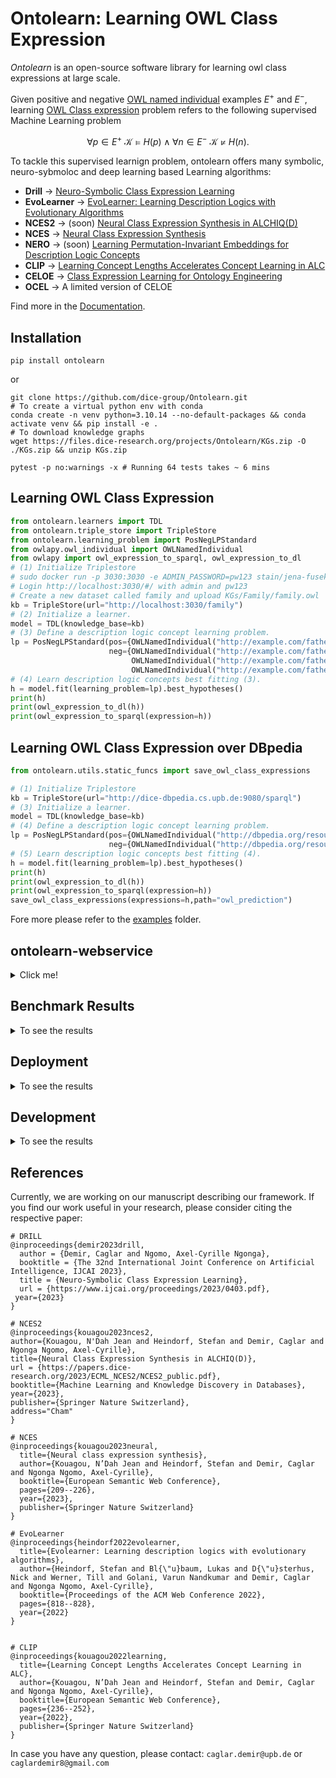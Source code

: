 # Ontolearn: Learning OWL Class Expression

*Ontolearn* is an open-source software library for learning owl class expressions at large scale.

Given positive and negative [OWL named individual](https://www.w3.org/TR/owl2-syntax/#Individuals) examples
$E^+$ and $E^-$, learning [OWL Class expression](https://www.w3.org/TR/owl2-syntax/#Class_Expressions) problem refers to the following supervised Machine Learning problem

$$\forall p \in E^+\ \mathcal{K} \models H(p) \wedge \forall n \in E^-\ \mathcal{K} \not \models H(n).$$

To tackle this supervised learnign problem, ontolearn offers many symbolic, neuro-sybmoloc and deep learning based Learning algorithms: 
- **Drill** &rarr; [Neuro-Symbolic Class Expression Learning](https://www.ijcai.org/proceedings/2023/0403.pdf)
- **EvoLearner** &rarr; [EvoLearner: Learning Description Logics with Evolutionary Algorithms](https://dl.acm.org/doi/abs/10.1145/3485447.3511925)
- **NCES2** &rarr; (soon) [Neural Class Expression Synthesis in ALCHIQ(D)](https://papers.dice-research.org/2023/ECML_NCES2/NCES2_public.pdf)
- **NCES** &rarr; [Neural Class Expression Synthesis](https://link.springer.com/chapter/10.1007/978-3-031-33455-9_13) 
- **NERO** &rarr; (soon) [Learning Permutation-Invariant Embeddings for Description Logic Concepts](https://link.springer.com/chapter/10.1007/978-3-031-30047-9_9)
- **CLIP** &rarr; [Learning Concept Lengths Accelerates Concept Learning in ALC](https://link.springer.com/chapter/10.1007/978-3-031-06981-9_14)
- **CELOE** &rarr; [Class Expression Learning for Ontology Engineering](https://www.sciencedirect.com/science/article/abs/pii/S1570826811000023)
- **OCEL** &rarr; A limited version of CELOE

Find more in the [Documentation](https://ontolearn-docs-dice-group.netlify.app/usage/01_introduction).

## Installation

```shell
pip install ontolearn 
```
or
```shell
git clone https://github.com/dice-group/Ontolearn.git 
# To create a virtual python env with conda 
conda create -n venv python=3.10.14 --no-default-packages && conda activate venv && pip install -e .
# To download knowledge graphs
wget https://files.dice-research.org/projects/Ontolearn/KGs.zip -O ./KGs.zip && unzip KGs.zip
```
```shell
pytest -p no:warnings -x # Running 64 tests takes ~ 6 mins
```

## Learning OWL Class Expression
```python
from ontolearn.learners import TDL
from ontolearn.triple_store import TripleStore
from ontolearn.learning_problem import PosNegLPStandard
from owlapy.owl_individual import OWLNamedIndividual
from owlapy import owl_expression_to_sparql, owl_expression_to_dl
# (1) Initialize Triplestore
# sudo docker run -p 3030:3030 -e ADMIN_PASSWORD=pw123 stain/jena-fuseki
# Login http://localhost:3030/#/ with admin and pw123
# Create a new dataset called family and upload KGs/Family/family.owl
kb = TripleStore(url="http://localhost:3030/family")
# (2) Initialize a learner.
model = TDL(knowledge_base=kb)
# (3) Define a description logic concept learning problem.
lp = PosNegLPStandard(pos={OWLNamedIndividual("http://example.com/father#stefan")},
                      neg={OWLNamedIndividual("http://example.com/father#heinz"),
                           OWLNamedIndividual("http://example.com/father#anna"),
                           OWLNamedIndividual("http://example.com/father#michelle")})
# (4) Learn description logic concepts best fitting (3).
h = model.fit(learning_problem=lp).best_hypotheses()
print(h)
print(owl_expression_to_dl(h))
print(owl_expression_to_sparql(expression=h))
```

## Learning OWL Class Expression over DBpedia
```python
from ontolearn.utils.static_funcs import save_owl_class_expressions

# (1) Initialize Triplestore
kb = TripleStore(url="http://dice-dbpedia.cs.upb.de:9080/sparql")
# (3) Initialize a learner.
model = TDL(knowledge_base=kb)
# (4) Define a description logic concept learning problem.
lp = PosNegLPStandard(pos={OWLNamedIndividual("http://dbpedia.org/resource/Angela_Merkel")},
                      neg={OWLNamedIndividual("http://dbpedia.org/resource/Barack_Obama")})
# (5) Learn description logic concepts best fitting (4).
h = model.fit(learning_problem=lp).best_hypotheses()
print(h)
print(owl_expression_to_dl(h))
print(owl_expression_to_sparql(expression=h))
save_owl_class_expressions(expressions=h,path="owl_prediction")
```

Fore more please refer to  the [examples](https://github.com/dice-group/Ontolearn/tree/develop/examples) folder.

## ontolearn-webservice 

<details><summary> Click me! </summary>

Load an RDF knowledge graph 
```shell
ontolearn-webservice --path_knowledge_base KGs/Mutagenesis/mutagenesis.owl
```
or launch a Tentris instance https://github.com/dice-group/tentris over Mutagenesis.
```shell
ontolearn-webservice --endpoint_triple_store http://0.0.0.0:9080/sparql
```
The below code trains DRILL with 6 randomly generated learning problems
provided that **path_to_pretrained_drill** does not lead to a directory containing pretrained DRILL.
Thereafter, trained DRILL is saved in the directory **path_to_pretrained_drill**.
Finally, trained DRILL will learn an OWL class expression.
```python
import json
import requests
with open(f"LPs/Mutagenesis/lps.json") as json_file:
    learning_problems = json.load(json_file)["problems"]
for str_target_concept, examples in learning_problems.items():
    response = requests.get('http://0.0.0.0:8000/cel',
                            headers={'accept': 'application/json', 'Content-Type': 'application/json'},
                            json={"pos": examples['positive_examples'],
                                  "neg": examples['negative_examples'],
                                  "model": "Drill",
                                  "path_embeddings": "mutagenesis_embeddings/Keci_entity_embeddings.csv",
                                  "path_to_pretrained_drill": "pretrained_drill",
                                  # if pretrained_drill exists, upload, otherwise train one and save it there
                                  "num_of_training_learning_problems": 2,
                                  "num_of_target_concepts": 3,
                                  "max_runtime": 60000,  # seconds
                                  "iter_bound": 1  # number of iterations/applied refinement opt.
                                  })
    print(response.json())  # {'Prediction': '∀ hasAtom.(¬Nitrogen-34)', 'F1': 0.7283582089552239, 'saved_prediction': 'Predictions.owl'}
```
TDL (a more scalable learner) can also be used as follows
```python
import json
import requests
with open(f"LPs/Mutagenesis/lps.json") as json_file:
    learning_problems = json.load(json_file)["problems"]
for str_target_concept, examples in learning_problems.items():
    response = requests.get('http://0.0.0.0:8000/cel',
                            headers={'accept': 'application/json', 'Content-Type': 'application/json'},
                            json={"pos": examples['positive_examples'],
                                  "neg": examples['negative_examples'],
                                  "model": "TDL"})
    print(response.json())
```


</details>

## Benchmark Results

<details> <summary> To see the results </summary>

```shell
# To download learning problems. # Benchmark learners on the Family benchmark dataset with benchmark learning problems.
wget https://files.dice-research.org/projects/Ontolearn/LPs.zip -O ./LPs.zip && unzip LPs.zip
```

```shell
# To download learning problems and benchmark learners on the Family benchmark dataset with benchmark learning problems.
python examples/concept_learning_evaluation.py --lps LPs/Family/lps.json --kb KGs/Family/family-benchmark_rich_background.owl --max_runtime 60 --report family_results.csv  && python -c 'import pandas as pd; print(pd.read_csv("family_results.csv", index_col=0).to_markdown(floatfmt=".3f"))'
```

Below, we report the average results of 5 runs.
Each model has 60 second to find a fitting answer. DRILL results are obtained by using F1 score as heuristic function.
Note that F1 scores denote the quality of the find/constructed concept w.r.t. E^+ and E^-.

### Family Benchmark Results

| LP                 |   Train-F1-OCEL |   Test-F1-OCEL |   RT-OCEL |   Train-F1-CELOE |   Test-F1-CELOE |   RT-CELOE |   Train-F1-Evo |   Test-F1-Evo |   RT-Evo |   Train-F1-DRILL |   Test-F1-DRILL |   RT-DRILL |   Train-F1-TDL |   Test-F1-TDL |   RT-TDL |   Train-F1-NCES |   Test-F1-NCES |   RT-NCES |   Train-F1-CLIP |   Test-F1-CLIP |   RT-CLIP |
|:-------------------|----------------:|---------------:|----------:|-----------------:|----------------:|-----------:|---------------:|--------------:|---------:|-----------------:|----------------:|-----------:|---------------:|--------------:|---------:|----------------:|---------------:|----------:|----------------:|---------------:|----------:|
| Aunt               |           0.848 |          0.637 |     9.206 |            0.918 |           0.855 |      9.206 |          0.996 |         0.969 |    3.390 |            0.886 |           0.799 |     60.243 |          0.971 |         0.949 |    6.366 |           0.721 |          0.635 |     0.552 |           0.899 |          0.891 |     5.763 |
| Brother            |           1.000 |          1.000 |     0.005 |            1.000 |           1.000 |      0.005 |          1.000 |         1.000 |    0.281 |            1.000 |           1.000 |      0.020 |          1.000 |         1.000 |    6.216 |           0.978 |          0.975 |     0.450 |           1.000 |          1.000 |     0.692 |
| Cousin             |           0.740 |          0.708 |     7.336 |            0.796 |           0.789 |      7.336 |          1.000 |         1.000 |    1.653 |            0.831 |           0.784 |     60.416 |          0.978 |         0.941 |    7.073 |           0.667 |          0.667 |     0.465 |           0.774 |          0.761 |     6.671 |
| Daughter           |           1.000 |          1.000 |     0.006 |            1.000 |           1.000 |      0.006 |          1.000 |         1.000 |    0.309 |            1.000 |           1.000 |      0.033 |          1.000 |         1.000 |    6.459 |           0.993 |          0.977 |     0.534 |           1.000 |          1.000 |     0.716 |
| Father             |           1.000 |          1.000 |     0.002 |            1.000 |           1.000 |      0.002 |          1.000 |         1.000 |    0.411 |            1.000 |           1.000 |      0.004 |          1.000 |         1.000 |    6.522 |           0.897 |          0.903 |     0.448 |           1.000 |          1.000 |     0.588 |
| Granddaughter      |           1.000 |          1.000 |     0.002 |            1.000 |           1.000 |      0.002 |          1.000 |         1.000 |    0.320 |            1.000 |           1.000 |      0.003 |          1.000 |         1.000 |    6.233 |           0.911 |          0.916 |     0.497 |           1.000 |          1.000 |     0.646 |
| Grandfather        |           1.000 |          1.000 |     0.002 |            1.000 |           1.000 |      0.002 |          1.000 |         1.000 |    0.314 |            1.000 |           1.000 |      0.003 |          1.000 |         1.000 |    6.185 |           0.743 |          0.717 |     0.518 |           1.000 |          1.000 |     0.721 |
| Grandgranddaughter |           1.000 |          1.000 |     0.004 |            1.000 |           1.000 |      0.004 |          1.000 |         1.000 |    0.293 |            1.000 |           1.000 |      0.002 |          1.000 |         1.000 |    5.858 |           0.837 |          0.840 |     0.518 |           1.000 |          1.000 |     0.710 |
| Grandgrandfather   |           1.000 |          1.000 |     0.668 |            1.000 |           1.000 |      0.668 |          1.000 |         1.000 |    0.341 |            1.000 |           1.000 |      0.243 |          0.951 |         0.947 |    5.915 |           0.759 |          0.677 |     0.511 |           1.000 |          1.000 |     1.964 |
| Grandgrandmother   |           1.000 |          1.000 |     0.381 |            1.000 |           1.000 |      0.381 |          1.000 |         1.000 |    0.258 |            1.000 |           1.000 |      0.243 |          0.944 |         0.947 |    5.918 |           0.721 |          0.687 |     0.498 |           0.997 |          1.000 |     2.620 |
| Grandgrandson      |           1.000 |          1.000 |     0.341 |            1.000 |           1.000 |      0.341 |          1.000 |         1.000 |    0.276 |            1.000 |           1.000 |      0.122 |          0.938 |         0.911 |    6.093 |           0.779 |          0.809 |     0.460 |           1.000 |          1.000 |     2.555 |
| Grandmother        |           1.000 |          1.000 |     0.002 |            1.000 |           1.000 |      0.002 |          1.000 |         1.000 |    0.385 |            1.000 |           1.000 |      0.003 |          1.000 |         1.000 |    6.135 |           0.762 |          0.725 |     0.480 |           1.000 |          1.000 |     0.628 |
| Grandson           |           1.000 |          1.000 |     0.002 |            1.000 |           1.000 |      0.002 |          1.000 |         1.000 |    0.299 |            1.000 |           1.000 |      0.003 |          1.000 |         1.000 |    6.301 |           0.896 |          0.903 |     0.552 |           1.000 |          1.000 |     0.765 |
| Mother             |           1.000 |          1.000 |     0.002 |            1.000 |           1.000 |      0.002 |          1.000 |         1.000 |    0.327 |            1.000 |           1.000 |      0.004 |          1.000 |         1.000 |    6.570 |           0.967 |          0.972 |     0.555 |           1.000 |          1.000 |     0.779 |
| PersonWithASibling |           1.000 |          1.000 |     0.002 |            1.000 |           1.000 |      0.002 |          1.000 |         1.000 |    0.377 |            0.737 |           0.725 |     60.194 |          1.000 |         1.000 |    6.548 |           0.927 |          0.928 |     0.648 |           1.000 |          1.000 |     0.999 |
| Sister             |           1.000 |          1.000 |     0.002 |            1.000 |           1.000 |      0.002 |          1.000 |         1.000 |    0.356 |            1.000 |           1.000 |      0.017 |          1.000 |         1.000 |    6.315 |           0.866 |          0.876 |     0.512 |           1.000 |          1.000 |     0.616 |
| Son                |           1.000 |          1.000 |     0.002 |            1.000 |           1.000 |      0.002 |          1.000 |         1.000 |    0.317 |            1.000 |           1.000 |      0.004 |          1.000 |         1.000 |    6.579 |           0.892 |          0.855 |     0.537 |           1.000 |          1.000 |     0.700 |
| Uncle              |           0.903 |          0.891 |    12.441 |            0.907 |           0.891 |     12.441 |          1.000 |         0.971 |    1.675 |            0.951 |           0.894 |     60.337 |          0.894 |         0.896 |    6.310 |           0.667 |          0.665 |     0.619 |           0.928 |          0.942 |     5.577 |


### Mutagenesis Benchmark Results
```shell
python examples/concept_learning_cv_evaluation.py --path_of_nces_embeddings NCESData/mutagenesis/embeddings/ConEx_entity_embeddings.csv --path_of_clip_embeddings CLIPData/mutagenesis/embeddings/ConEx_entity_embeddings.csv --folds 10 --kb KGs/Mutagenesis/mutagenesis.owl --lps LPs/Mutagenesis/lps.json --max_runtime 60 --report mutagenesis_results.csv && python -c 'import pandas as pd; print(pd.read_csv("mutagenesis_results.csv", index_col=0).to_markdown(floatfmt=".3f"))'
```
| LP       |   Train-F1-OCEL |   Test-F1-OCEL |   RT-OCEL |   Train-F1-CELOE |   Test-F1-CELOE |   RT-CELOE |   Train-F1-Evo |   Test-F1-Evo |   RT-Evo |   Train-F1-DRILL |   Test-F1-DRILL |   RT-DRILL |   Train-F1-TDL |   Test-F1-TDL |   RT-TDL |   Train-F1-NCES |   Test-F1-NCES |   RT-NCES |   Train-F1-CLIP |   Test-F1-CLIP |   RT-CLIP |
|:---------|----------------:|---------------:|----------:|-----------------:|----------------:|-----------:|---------------:|--------------:|---------:|-----------------:|----------------:|-----------:|---------------:|--------------:|---------:|----------------:|---------------:|----------:|----------------:|---------------:|----------:|
| NotKnown |           0.916 |          0.918 |    58.328 |            0.916 |           0.918 |     58.328 |          0.724 |         0.729 |   49.281 |            0.704 |           0.704 |     60.052 |          0.879 |         0.771 |    7.763 |           0.564 |          0.560 |     0.493 |           0.814 |          0.807 |     5.622 |

### Carcinogenesis Benchmark Results
```shell
python examples/concept_learning_cv_evaluation.py --path_of_nces_embeddings NCESData/carcinogenesis/embeddings/ConEx_entity_embeddings.csv --path_of_clip_embeddings CLIPData/carcinogenesis/embeddings/ConEx_entity_embeddings.csv --folds 10 --kb KGs/Carcinogenesis/carcinogenesis.owl --lps LPs/Carcinogenesis/lps.json --max_runtime 60 --report carcinogenesis_results.csv && python -c 'import pandas as pd; print(pd.read_csv("carcinogenesis_results.csv", index_col=0).to_markdown(floatfmt=".3f"))'
```

| LP       |   Train-F1-OCEL |   Test-F1-OCEL |   RT-OCEL |   Train-F1-CELOE |   Test-F1-CELOE |   RT-CELOE |   Train-F1-Evo |   Test-F1-Evo |   RT-Evo |   Train-F1-DRILL |   Test-F1-DRILL |   RT-DRILL |   Train-F1-TDL |   Test-F1-TDL |   RT-TDL |   Train-F1-NCES |   Test-F1-NCES |   RT-NCES |   Train-F1-CLIP |   Test-F1-CLIP |   RT-CLIP |
|:---------|----------------:|---------------:|----------:|-----------------:|----------------:|-----------:|---------------:|--------------:|---------:|-----------------:|----------------:|-----------:|---------------:|--------------:|---------:|----------------:|---------------:|----------:|----------------:|---------------:|----------:|
| NOTKNOWN |           0.738 |          0.711 |    42.936 |            0.740 |           0.701 |     42.936 |          0.744 |         0.733 |   63.465 |            0.705 |           0.704 |     60.069 |          0.879 |         0.682 |    7.260 |           0.415 |          0.396 |     1.911 |           0.720 |          0.700 |    85.037 |



Use `python examples/concept_learning_cv_evaluation.py` to apply stratified k-fold cross validation on learning problems. 

</details>

## Deployment 

<details> <summary> To see the results </summary>

```shell
pip install gradio # (check `pip show gradio` first)
```

Available models to deploy: **EvoLearner**, **NCES**, **CELOE** and **OCEL**.
To deploy **EvoLearner** on the **Family** knowledge graph:
```shell
python deploy_cl.py --model evolearner --path_knowledge_base KGs/Family/family-benchmark_rich_background.owl
```
Run the help command to see the description on this script usage:

```shell
python deploy_cl.py --help
```

</details>

## Development

<details> <summary> To see the results </summary>
  
Creating a feature branch **refactoring** from development branch

```shell
git branch refactoring develop
```

</details>

## References
Currently, we are working on our manuscript describing our framework. 
If you find our work useful in your research, please consider citing the respective paper:
```
# DRILL
@inproceedings{demir2023drill,
  author = {Demir, Caglar and Ngomo, Axel-Cyrille Ngonga},
  booktitle = {The 32nd International Joint Conference on Artificial Intelligence, IJCAI 2023},
  title = {Neuro-Symbolic Class Expression Learning},
  url = {https://www.ijcai.org/proceedings/2023/0403.pdf},
 year={2023}
}

# NCES2
@inproceedings{kouagou2023nces2,
author={Kouagou, N'Dah Jean and Heindorf, Stefan and Demir, Caglar and Ngonga Ngomo, Axel-Cyrille},
title={Neural Class Expression Synthesis in ALCHIQ(D)},
url = {https://papers.dice-research.org/2023/ECML_NCES2/NCES2_public.pdf},
booktitle={Machine Learning and Knowledge Discovery in Databases},
year={2023},
publisher={Springer Nature Switzerland},
address="Cham"
}

# NCES
@inproceedings{kouagou2023neural,
  title={Neural class expression synthesis},
  author={Kouagou, N’Dah Jean and Heindorf, Stefan and Demir, Caglar and Ngonga Ngomo, Axel-Cyrille},
  booktitle={European Semantic Web Conference},
  pages={209--226},
  year={2023},
  publisher={Springer Nature Switzerland}
}

# EvoLearner
@inproceedings{heindorf2022evolearner,
  title={Evolearner: Learning description logics with evolutionary algorithms},
  author={Heindorf, Stefan and Bl{\"u}baum, Lukas and D{\"u}sterhus, Nick and Werner, Till and Golani, Varun Nandkumar and Demir, Caglar and Ngonga Ngomo, Axel-Cyrille},
  booktitle={Proceedings of the ACM Web Conference 2022},
  pages={818--828},
  year={2022}
}


# CLIP
@inproceedings{kouagou2022learning,
  title={Learning Concept Lengths Accelerates Concept Learning in ALC},
  author={Kouagou, N’Dah Jean and Heindorf, Stefan and Demir, Caglar and Ngonga Ngomo, Axel-Cyrille},
  booktitle={European Semantic Web Conference},
  pages={236--252},
  year={2022},
  publisher={Springer Nature Switzerland}
}
```

In case you have any question, please contact: ```caglar.demir@upb.de``` or ```caglardemir8@gmail.com```
